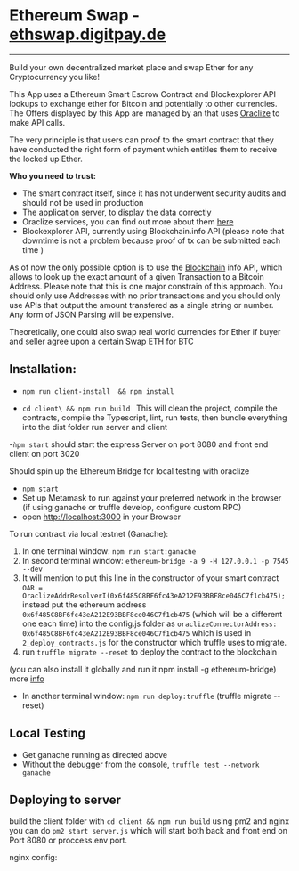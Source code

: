 #  Ethereum Swap - [ethswap.digitpay.de](http://ethswap.digitpay.de)
---
Build your own decentralized market place and swap Ether for any Cryptocurrency you like!

This App uses a Ethereum Smart Escrow Contract and Blockexplorer API lookups to exchange ether for Bitcoin and potentially to other currencies. The Offers displayed by this App are managed by an that uses [Oraclize](http://www.oraclize.it/) to make API calls.

The very principle is that users can proof to the smart contract that they have conducted the right form of payment which entitles them to receive the locked up Ether.

**Who you need to trust:**
- The smart contract itself, since it has not underwent security audits and should not be used in production
- The application server, to display the data correctly
- Oraclize services, you can find out more about them [here](http://www.oraclize.it/)
- Blockexplorer API, currently using Blockchain.info API (please note that downtime is not a problem because proof of tx can be submitted each time )

As of now the only possible option is to use the [Blockchain](https://blockchain.info/q/txresult/b1ddc46ad47f6f95d75129281b22636d5b19a06bcf534305b018fd8e688265e1/3GZSJ47MPBw3swTZtCTSK8XeZNPed25bf9) info API, which allows to look up the exact amount of a given Transaction to a Bitcoin Address. Please note that this is one major constrain of this approach. You should only use Addresses with no prior transactions and you should only use APIs that output the amount transfered as a single string or number. Any form of JSON Parsing will be expensive.


Theoretically, one could also swap real world currencies for Ether if buyer and seller agree upon a certain
Swap ETH for BTC

## Installation:

- `npm run client-install  && npm install`


- `cd client\ && npm run build `  This will clean the project, compile the contracts, compile the Typescript, lint, run tests, then bundle everything into the dist folder
run server and client

-`ǹpm start` should start the express Server on port 8080 and front end client on port 3020


Should spin up the Ethereum Bridge for local testing with oraclize
- `npm start`
- Set up Metamask to run against your preferred network in the browser (if using ganache or truffle develop, configure custom RPC)
- open [http://localhost:3000](http://localhost:3000) in your Browser

To run contract via local testnet (Ganache):

1. In one terminal window: `npm run start:ganache`
2. In second terminal window: `ethereum-bridge -a 9 -H 127.0.0.1 -p 7545 --dev`
3. It will mention to put this line in the constructor of your smart contract
`OAR = OraclizeAddrResolverI(0x6f485C8BF6fc43eA212E93BBF8ce046C7f1cb475);`
instead put the ethereum address `0x6f485C8BF6fc43eA212E93BBF8ce046C7f1cb475` (which will be a different one each time) into the config.js folder as `oraclizeConnectorAddress: 0x6f485C8BF6fc43eA212E93BBF8ce046C7f1cb475` which is used in `2_deploy_contracts.js` for the constructor which truffle uses to migrate.
4. run `truffle migrate --reset` to deploy the contract to the blockchain

  (you can also install it globally and run it npm install -g ethereum-bridge)
  more [info](https://github.com/oraclize/ethereum-bridge)
- In another terminal window: `npm run deploy:truffle` (truffle migrate --reset)

## Local Testing

- Get ganache running as directed above
- Without the debugger from the console, `truffle test --network ganache`

## Deploying to server

build the client folder with `cd client && npm run build` using pm2 and nginx you can do
`pm2 start server.js` which will start both back and front end on Port 8080 or proccess.env port.

nginx config:
